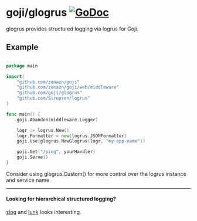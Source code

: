 # goji/glogrus [![GoDoc](https://godoc.org/github.com/goji/glogrus?status.png)](https://godoc.org/github.com/goji/glogrus)

glogrus provides structured logging via logrus for Goji. 

## Example


```go

package main

import(
	"github.com/zenazn/goji"
	"github.com/zenazn/goji/web/middleware"
	"github.com/goji/glogrus"
	"github.com/Sirupsen/logrus"
)

func main() {
	goji.Abandon(middleware.Logger)

	logr := logrus.New()
	logr.Formatter = new(logrus.JSONFormatter)
	goji.Use(glogrus.NewGlogrus(logr, "my-app-name"))

	goji.Get("/ping", yourHandler)
	goji.Serve()
}

```

Consider using glogrus.Custom() for more control over the logrus instance and service name

- - -


#### Looking for hierarchical structured logging?
[slog](https://github.com/zenazn/slog) and [lunk](https://github.com/codahale/lunk) looks interesting.
